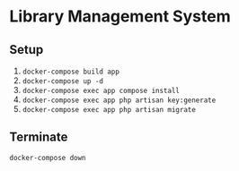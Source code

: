 # Library Management System
## Setup
1. `docker-compose build app`
2. `docker-compose up -d`
3. `docker-compose exec app compose install`
4. `docker-compose exec app php artisan key:generate`
5. `docker-compose exec app php artisan migrate`

## Terminate
`docker-compose down`